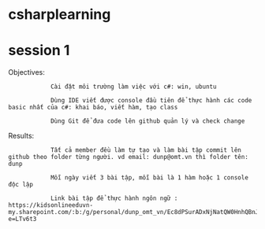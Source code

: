 # csharplearning

# session 1

Objectives:

                Cài đặt môi trường làm việc với c#: win, ubuntu 

                Dùng IDE viết được console đầu tiên để thực hành các code basic nhất của c#: khai báo, viết hàm, tạo class

                Dùng Git để đưa code lên github quản lý và check change

Results:

                Tất cả member đều làm tự tạo và làm bài tập commit lên github theo folder từng người. vd email: dunp@omt.vn thì folder tên: dunp 

                Mỗi ngày viết 3 bài tập, mỗi bài là 1 hàm hoặc 1 console độc lập

                Link bài tập để thực hành ngôn ngữ : https://kidsonlineeduvn-my.sharepoint.com/:b:/g/personal/dunp_omt_vn/Ec8dPSurADxNjNatQW0HnhQBnJXCkJ3FHvH_I2gXb5L4ig?e=LTv6t3  

